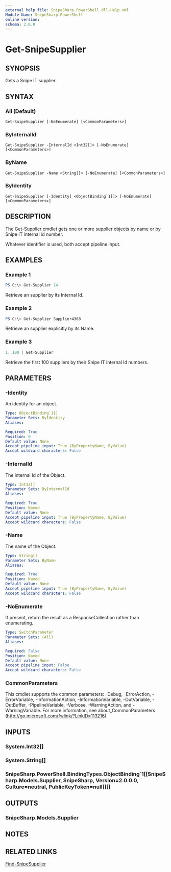 ```yaml
---
external help file: SnipeSharp.PowerShell.dll-Help.xml
Module Name: SnipeSharp.PowerShell
online version:
schema: 2.0.0
---
```


# Get-SnipeSupplier

## SYNOPSIS
Gets a Snipe IT supplier.

## SYNTAX

### All (Default)
```
Get-SnipeSupplier [-NoEnumerate] [<CommonParameters>]
```

### ByInternalId
```
Get-SnipeSupplier -InternalId <Int32[]> [-NoEnumerate] [<CommonParameters>]
```

### ByName
```
Get-SnipeSupplier -Name <String[]> [-NoEnumerate] [<CommonParameters>]
```

### ByIdentity
```
Get-SnipeSupplier [-Identity] <ObjectBinding`1[]> [-NoEnumerate] [<CommonParameters>]
```

## DESCRIPTION
The Get-Supplier cmdlet gets one or more supplier objects by name or by Snipe IT internal id number.

Whatever identifier is used, both accept pipeline input.

## EXAMPLES

### Example 1
```powershell
PS C:\> Get-Supplier 14
```

Retrieve an supplier by its Internal Id.

### Example 2
```powershell
PS C:\> Get-Supplier Supplier4368
```

Retrieve an supplier explicitly by its Name.

### Example 3
```powershell
1..100 | Get-Supplier
```

Retrieve the first 100 suppliers by their Snipe IT internal Id numbers.

## PARAMETERS

### -Identity
An identity for an object.

```yaml
Type: ObjectBinding`1[]
Parameter Sets: ByIdentity
Aliases:

Required: True
Position: 0
Default value: None
Accept pipeline input: True (ByPropertyName, ByValue)
Accept wildcard characters: False
```

### -InternalId
The internal Id of the Object.

```yaml
Type: Int32[]
Parameter Sets: ByInternalId
Aliases:

Required: True
Position: Named
Default value: None
Accept pipeline input: True (ByPropertyName, ByValue)
Accept wildcard characters: False
```

### -Name
The name of the Object.

```yaml
Type: String[]
Parameter Sets: ByName
Aliases:

Required: True
Position: Named
Default value: None
Accept pipeline input: True (ByPropertyName, ByValue)
Accept wildcard characters: False
```

### -NoEnumerate
If present, return the result as a ResponseCollection rather than enumerating.

```yaml
Type: SwitchParameter
Parameter Sets: (All)
Aliases:

Required: False
Position: Named
Default value: None
Accept pipeline input: False
Accept wildcard characters: False
```

### CommonParameters
This cmdlet supports the common parameters: -Debug, -ErrorAction, -ErrorVariable, -InformationAction, -InformationVariable, -OutVariable, -OutBuffer, -PipelineVariable, -Verbose, -WarningAction, and -WarningVariable. For more information, see about_CommonParameters (http://go.microsoft.com/fwlink/?LinkID=113216).

## INPUTS

### System.Int32[]

### System.String[]

### SnipeSharp.PowerShell.BindingTypes.ObjectBinding`1[[SnipeSharp.Models.Supplier, SnipeSharp, Version=2.0.0.0, Culture=neutral, PublicKeyToken=null]][]

## OUTPUTS

### SnipeSharp.Models.Supplier

## NOTES

## RELATED LINKS

[Find-SnipeSupplier](Find-SnipeSupplier.md)
